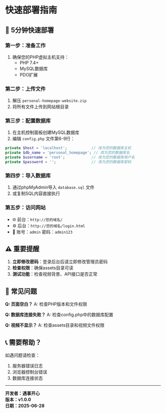 # 快速部署指南

## 🚀 5分钟快速部署

### 第一步：准备工作
1. 确保您的PHP虚拟主机支持：
   - PHP 7.4+ 
   - MySQL数据库
   - PDO扩展

### 第二步：上传文件
1. 解压 `personal-homepage-website.zip`
2. 将所有文件上传到网站根目录

### 第三步：配置数据库
1. 在主机控制面板创建MySQL数据库
2. 编辑 `config.php` 文件第6-9行：
```php
private $host = 'localhost';           // 改为您的数据库主机
private $db_name = 'personal_homepage'; // 改为您的数据库名
private $username = 'root';            // 改为您的数据库用户名
private $password = '';                // 改为您的数据库密码
```

### 第四步：导入数据库
1. 通过phpMyAdmin导入 `database.sql` 文件
2. 或复制SQL内容直接执行

### 第五步：访问网站
- 🌐 前台：`http://您的域名/`
- ⚙️ 后台：`http://您的域名/login.html`
- 👤 账号：`admin` 密码：`admin123`

## ⚠️ 重要提醒

1. **立即修改密码**：登录后台后请立即修改管理员密码
2. **检查权限**：确保assets目录可读
3. **测试功能**：检查视频背景、API接口是否正常

## 🔧 常见问题

**Q: 页面空白？**
A: 检查PHP版本和文件权限

**Q: 数据库连接失败？**
A: 检查config.php中的数据库配置

**Q: 视频不显示？**
A: 检查assets目录和视频文件权限

## 📞 需要帮助？

如遇问题请检查：
1. 服务器错误日志
2. 浏览器控制台错误
3. 数据库连接状态

---
**开发者：遇事开心**  
**版本：v1.0.0**  
**日期：2025-06-28**

